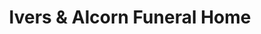 ---
title: "Ivers & Alcorn Funeral Home"
url: /atwater/ivers-and-alcorn-funeral-home/
shop: funeral directors
---